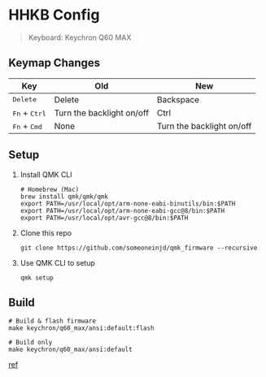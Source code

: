 # HHKB Config

> Keyboard: Keychron Q60 MAX

## Keymap Changes

| Key                             | Old                       | New                       |
| ------------------------------- | ------------------------- | ------------------------- |
| <kbd>Delete</kbd>               | Delete                    | Backspace                 |
| <kbd>Fn</kbd> + <kbd>Ctrl</kbd> | Turn the backlight on/off | Ctrl                      |
| <kbd>Fn</kbd> + <kbd>Cmd</kbd>  | None                      | Turn the backlight on/off |

## Setup

1. Install QMK CLI

    ```shell
    # Homebrew (Mac)
    brew install qmk/qmk/qmk
    export PATH=/usr/local/opt/arm-none-eabi-binutils/bin:$PATH
    export PATH=/usr/local/opt/arm-none-eabi-gcc@8/bin:$PATH
    export PATH=/usr/local/opt/avr-gcc@8/bin:$PATH
    ```

2. Clone this repo

    ```shell
    git clone https://github.com/someoneinjd/qmk_firmware --recursive
    ```

3. Use QMK CLI to setup

    ```shell
    qmk setup
    ```

## Build

```shell
# Build & flash firmware 
make keychron/q60_max/ansi:default:flash

# Build only
make keychron/q60_max/ansi:default
```

[ref](./keyboards/keychron/q60_max/readme.md)
